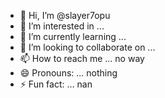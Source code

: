 - 👋 Hi, I’m @slayer7opu
- 👀 I’m interested in ...
- 🌱 I’m currently learning ...
- 💞️ I’m looking to collaborate on ...
- 📫 How to reach me ... no way
- 😄 Pronouns: ... nothing 
- ⚡ Fun fact: ... nan

<!---
slayer7opu/slayer7opu is a ✨ special ✨ repository because its `README.md` (this file) appears on your GitHub profile.
You can click the Preview link to take a look at your changes.
--->
